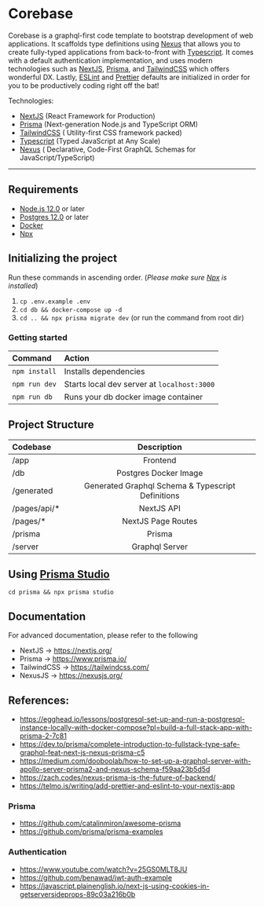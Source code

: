 # Corebase

Corebase is a graphql-first code template to bootstrap development of web applications. It scaffolds type definitions using [Nexus](https://nexusjs.org/) that allows you to create fully-typed applications from back-to-front with [Typescript](typescriptlang.org). It comes with a default authentication implementation, and uses modern technologies such as [NextJS](https://nextjs.org/), [Prisma](https://www.prisma.io/), and [TailwindCSS](https://tailwindcss.com/) which offers wonderful DX. Lastly, [ESLint](https://eslint.org/) and [Prettier](https://prettier.io/) defaults are initialized in order for you to be productively coding right off the bat!

Technologies:

- [NextJS](https://nextjs.org/) (React Framework
  for Production)
- [Prisma](https://www.prisma.io/) (Next-generation
  Node.js and TypeScript
  ORM)
- [TailwindCSS](https://tailwindcss.com/) ( Utility-first CSS framework packed)
- [Typescript](typescriptlang.org) (Typed JavaScript at Any Scale)
- [Nexus](https://nexusjs.org/) ( Declarative, Code-First GraphQL Schemas for JavaScript/TypeScript)

---

## Requirements

- [Node.js 12.0](https://nodejs.org/en/) or later
- [Postgres 12.0](https://www.postgresql.org/) or later
- [Docker](https://www.docker.com/)
- [Npx](https://www.npmjs.com/package/npx)

## Initializing the project

Run these commands in ascending order. (_Please make sure [Npx](https://www.npmjs.com/package/npx) is installed_)

1. `cp .env.example .env`
2. `cd db && docker-compose up -d`
3. `cd .. && npx prisma migrate dev` (or run the command from root dir)

### Getting started

| Command       | Action                                      |
| :------------ | :------------------------------------------ |
| `npm install` | Installs dependencies                       |
| `npm run dev` | Starts local dev server at `localhost:3000` |
| `npm run db`  | Runs your db docker image container         |

## Project Structure

| Codebase      |                    Description                    |
| :------------ | :-----------------------------------------------: |
| /app          |                     Frontend                      |
| /db           |               Postgres Docker Image               |
| /generated    | Generated Graphql Schema & Typescript Definitions |
| /pages/api/\* |                    NextJS API                     |
| /pages/\*     |                NextJS Page Routes                 |
| /prisma       |                      Prisma                       |
| /server       |                  Graphql Server                   |

## Using [Prisma Studio](https://www.prisma.io/studio)

`cd prisma && npx prisma studio`

## Documentation

For advanced documentation, please refer to the following

- NextJS -> https://nextjs.org/
- Prisma -> https://www.prisma.io/
- TailwindCSS -> https://tailwindcss.com/
- NexusJS -> https://nexusjs.org/

## References:

- https://egghead.io/lessons/postgresql-set-up-and-run-a-postgresql-instance-locally-with-docker-compose?pl=build-a-full-stack-app-with-prisma-2-7c81
- https://dev.to/prisma/complete-introduction-to-fullstack-type-safe-graphql-feat-next-js-nexus-prisma-c5
- https://medium.com/dooboolab/how-to-set-up-a-graphql-server-with-apollo-server-prisma2-and-nexus-schema-f59aa23b5d5d
- https://zach.codes/nexus-prisma-is-the-future-of-backend/
- https://telmo.is/writing/add-prettier-and-eslint-to-your-nextjs-app

### Prisma

- https://github.com/catalinmiron/awesome-prisma
- https://github.com/prisma/prisma-examples

### Authentication

- https://www.youtube.com/watch?v=25GS0MLT8JU
- https://github.com/benawad/jwt-auth-example
- https://javascript.plainenglish.io/next-js-using-cookies-in-getserversideprops-89c03a216b0b
